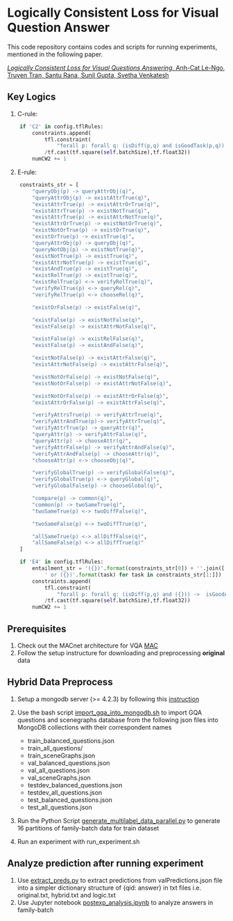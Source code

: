 # Logically Consistent Loss for Visual Question Answer

This code repository contains codes and scripts for running experiments,
mentioned in the following paper.

[*Logically Consistent Loss for Visual Questions Answering*, Anh-Cat Le-Ngo,
Truyen Tran, Santu Rana, Sunil Gupta, Svetha Venkatesh](docs/paper.pdf)
## Key Logics
1. C-rule:
```python
    if 'C2' in config.tflRules:
        constraints.append(
            tfl.constraint(
                "forall p: forall q: (isDiff(p,q) and isGoodTask(p,q)) -> (isGoodAns(p,q))")
            /tf.cast(tf.square(self.batchSize),tf.float32))
        numCW2 += 1
```

2. E-rule:
```python
    constraints_str = [
        "queryObj(p) -> queryAttrObj(q)",
        "queryAttrObj(p) -> existAttrTrue(q)",
        "existAttrTrue(p) -> existAttrOrTrue(q)",
        "existAttrTrue(p) -> existNotTrue(q)",
        "existAttrTrue(p) -> existAttrNotTrue(q)",
        "existAttrOrTrue(p) -> existNotOrTrue(q)",
        "existNotOrTrue(p) -> existOrTrue(q)",
        "existOrTrue(p) -> existTrue(q)",
        "queryAttrObj(p) -> queryObj(q)",
        "queryNotObj(p) -> existNotTrue(q)",
        "existNotTrue(p) -> existTrue(q)",
        "existAttrNotTrue(p) -> existTrue(q)",
        "existAndTrue(p) -> existTrue(q)",
        "existRelTrue(p) -> existTrue(q)",
        "existRelTrue(p) <-> verifyRelTrue(q)",
        "verifyRelTrue(p) <-> queryRel(q)",
        "verifyRelTrue(p) <-> chooseRel(q)",

        "existOrFalse(p) -> existFalse(q)",

        "existFalse(p) -> existNotFalse(q)",
        "existFalse(p) -> existAttrNotFalse(q)",

        "existFalse(p) -> existRelFalse(q)",
        "existFalse(p) -> existAndFalse(q)",

        "existNotFalse(p) -> existAttrFalse(q)",
        "existAttrNotFalse(p) -> existAttrFalse(q)",

        "existNotOrFalse(p) -> existNotFalse(q)",
        "existNotOrFalse(p) -> existAttrNotFalse(q)",

        "existNotOrFalse(p) -> existAttrOrFalse(q)",
        "existAttrOrFalse(p) -> existAttrFalse(q)",

        "verifyAttrsTrue(p) -> verifyAttrTrue(q)",
        "verifyAttrAndTrue(p)-> verifyAttrTrue(q)",
        "verifyAttrTrue(p) -> queryAttr(q)",
        "queryAttr(p) -> verifyAttrFalse(q)",
        "queryAttr(p) -> chooseAttr(q)",
        "verifyAttrFalse(p) -> verifyAttrAndFalse(q)",
        "verifyAttrAndFalse(p) -> chooseAttr(q)",
        "chooseAttr(p) <-> chooseObj(q)",

        "verifyGlobalTrue(p) -> verifyGlobalFalse(q)",
        "verifyGlobalTrue(p) <-> queryGlobal(q)",
        "verifyGlobalFalse(p) -> chooseGlobal(q)",

        "compare(p) -> common(q)",
        "common(p) -> twoSameTrue(q)",
        "twoSameTrue(p) <-> twoDiffFalse(q)",

        "twoSameFalse(p) <-> twoDiffTrue(q)",

        "allSameTrue(p) <-> allDiffFalse(q)",
        "allSameFalse(p) <-> allDiffTrue(q)"
    ]

    if 'E4' in config.tflRules:
        entailment_str = '({})'.format(constraints_str[0]) + ''.join([
            ' or ({})'.format(task) for task in constraints_str[1:]])
        constraints.append(
            tfl.constraint(
                "forall p: forall q: (isDiff(p,q) and ({})) ->  isGoodAns(p,q)".format(entailment_str))\
            /tf.cast(tf.square(self.batchSize),tf.float32))
        numCW2 += 1
```


## Prerequisites

1. Check out the MACnet architecture for VQA [MAC](https://github.com/stanfordnlp/mac-network/tree/gqa)
2. Follow the setup instructure for downloading and preprocessing **original**
   data

## Hybrid Data Preprocess
1. Setup a mongodb server (>= 4.2.3) by following this
   [instruction](https://docs.mongodb.com/manual/installation/)
2. Use the bash script [import_gqa_into_mongodb.sh](./gqa_preprocess/import_gqa_into_mongodb.sh') to
   import GQA questions and scenegraphs database from the following json files
   into MongoDB collections with their correspondent names
   - train_balanced_questions.json
   - train_all_questions/
   - train_sceneGraphs.json
   - val_balanced_questions.json
   - val_all_questions.json
   - val_sceneGraphs.json
   - testdev_balanced_questions.json
   - testdev_all_questions.json
   - test_balanced_questions.json
   - test_all_questions.json

3. Run the Python Script [generate_multilabel_data_parallel.py](./data/generate_multilabel_data_parallel.py) to
   generate 16 partitions of family-batch data for train dataset
4. Run an experiment with run_experiment.sh

## Analyze prediction after running experiment
1. Use [extract_preds.py](./data/extract_preds.py) to extract predictions from valPredictions.json file into a simpler dictionary
   structure of {qid: answer} in txt files i.e. original.txt, hybrid.txt and
   logic.txt 
2. Use Jupyter notebook [postexp_analysis.ipynb](./preds_postprocess/postexp_analysis.ipynb) to analyze answers in family-batch
